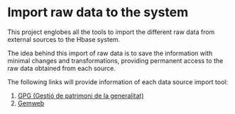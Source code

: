 # Import raw data to the system

This project englobes all the tools to import the different raw data from external sources to the Hbase system. 

The idea behind this import of raw data is to save the information with minimal changes and transformations, providing
permanent access to the raw data obtained from each source.

The following links will provide information of each data source import tool:

1. [GPG (Gestió de patrimoni de la generalitat)](./GPG/README.md)
2. [Gemweb](./Gemweb/Readme.md)


